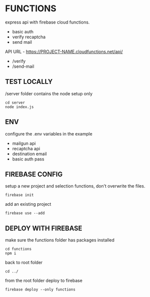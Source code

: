 # FUNCTIONS

express api with firebase cloud functions.

- basic auth
- verify recaptcha
- send mail

API URL - https://PROJECT-NAME.cloudfunctions.net/api/

* /verify
* /send-mail

## TEST LOCALLY

/server folder contains the node setup only

```
cd server
node index.js
```

## ENV

configure the .env variables in the example

* mailgun api
* recaptcha api
* destination email 
* basic auth pass

## FIREBASE CONFIG

setup a new project and selection functions, don't overwrite the files.

```
firebase init
```

add an existing project
```
firebase use --add
```

## DEPLOY WITH FIREBASE

make sure the functions folder has packages installed

```
cd functions
npm i
```

back to root folder
```
cd ../
```

from the root folder deploy to firebase

```
firebase deploy --only functions
```

